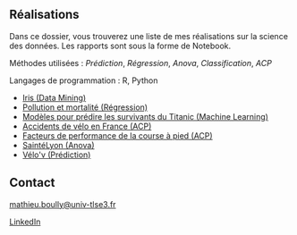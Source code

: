 ## Réalisations

Dans ce dossier, vous trouverez une liste de mes réalisations sur la science des données. Les rapports sont sous la forme de Notebook.

Méthodes utilisées : *Prédiction*, *Régression*, *Anova*, *Classification*, *ACP*

Langages de programmation : R, Python

- [Iris (Data Mining)]()
- [Pollution et mortalité (Régression)](https://github.com/mathieuboully/realisations/blob/master/pollution_regression.md) 
- [Modèles pour prédire les survivants du Titanic (Machine Learning)](https://github.com/mathieuboully/realisations/blob/master/titanic_ml.md)
- [Accidents de vélo en France (ACP)](https://github.com/mathieuboully/realisations/blob/master/bike_crash_acp.md)
- [Facteurs de performance de la course à pied (ACP)](https://github.com/mathieuboully/realisations/blob/master/course_a_pied_acp.pdf)
- [SaintéLyon (Anova)](https://github.com/mathieuboully/realisations/blob/master/saintelyon_anova.md)
- [Vélo'v (Prédiction)](https://github.com/mathieuboully/realisations/blob/master/velov_prediction.md)

## Contact

mathieu.boully@univ-tlse3.fr

[LinkedIn](https://www.linkedin.com/in/mathieuboully)
